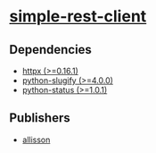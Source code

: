 # [simple-rest-client](https://pypi.org/project/simple-rest-client)

## Dependencies
- [httpx (>=0.16.1)](packages/h/httpx.md)
- [python-slugify (>=4.0.0)](packages/p/python-slugify.md)
- [python-status (>=1.0.1)](packages/p/python-status.md)



## Publishers
- [allisson](https://pypi.org/user/allisson)

